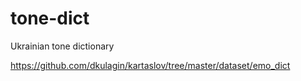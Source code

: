 # tone-dict
Ukrainian tone dictionary

https://github.com/dkulagin/kartaslov/tree/master/dataset/emo_dict
